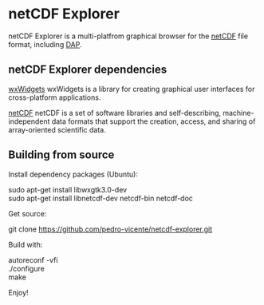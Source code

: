 netCDF Explorer
====================

netCDF Explorer is a multi-platfrom graphical browser for the
[netCDF](http://www.unidata.ucar.edu/software/netcdf) file format,
including 
[DAP](http://opendap.org).

netCDF Explorer dependencies
------------

[wxWidgets](https://www.wxwidgets.org/)
wxWidgets is a library for creating graphical user interfaces for cross-platform applications.
<br /> 

[netCDF](http://www.unidata.ucar.edu/software/netcdf)
netCDF is a set of software libraries and self-describing, 
machine-independent data formats that support the creation, 
access, and sharing of array-oriented scientific data.
<br /> 

Building from source
------------

Install dependency packages (Ubuntu):
<br /> 

sudo apt-get install libwxgtk3.0-dev
<br /> 
sudo apt-get install libnetcdf-dev netcdf-bin netcdf-doc
<br /> 

Get source:
<br /> 

git clone https://github.com/pedro-vicente/netcdf-explorer.git
<br /> 

Build with:
<br /> 

autoreconf -vfi
<br /> 
./configure
<br /> 
make
<br /> 

Enjoy!
<br /> 

